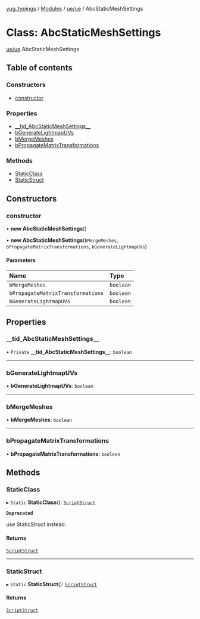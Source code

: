 [yug_typings](../README.md) / [Modules](../modules.md) / [ue/ue](../modules/ue_ue.md) / AbcStaticMeshSettings

# Class: AbcStaticMeshSettings

[ue/ue](../modules/ue_ue.md).AbcStaticMeshSettings

## Table of contents

### Constructors

- [constructor](ue_ue.AbcStaticMeshSettings.md#constructor)

### Properties

- [\_\_tid\_AbcStaticMeshSettings\_\_](ue_ue.AbcStaticMeshSettings.md#__tid_abcstaticmeshsettings__)
- [bGenerateLightmapUVs](ue_ue.AbcStaticMeshSettings.md#bgeneratelightmapuvs)
- [bMergeMeshes](ue_ue.AbcStaticMeshSettings.md#bmergemeshes)
- [bPropagateMatrixTransformations](ue_ue.AbcStaticMeshSettings.md#bpropagatematrixtransformations)

### Methods

- [StaticClass](ue_ue.AbcStaticMeshSettings.md#staticclass)
- [StaticStruct](ue_ue.AbcStaticMeshSettings.md#staticstruct)

## Constructors

### constructor

• **new AbcStaticMeshSettings**()

• **new AbcStaticMeshSettings**(`bMergeMeshes`, `bPropagateMatrixTransformations`, `bGenerateLightmapUVs`)

#### Parameters

| Name | Type |
| :------ | :------ |
| `bMergeMeshes` | `boolean` |
| `bPropagateMatrixTransformations` | `boolean` |
| `bGenerateLightmapUVs` | `boolean` |

## Properties

### \_\_tid\_AbcStaticMeshSettings\_\_

• `Private` **\_\_tid\_AbcStaticMeshSettings\_\_**: `boolean`

___

### bGenerateLightmapUVs

• **bGenerateLightmapUVs**: `boolean`

___

### bMergeMeshes

• **bMergeMeshes**: `boolean`

___

### bPropagateMatrixTransformations

• **bPropagateMatrixTransformations**: `boolean`

## Methods

### StaticClass

▸ `Static` **StaticClass**(): [`ScriptStruct`](ue_ue.ScriptStruct.md)

**`Deprecated`**

use StaticStruct instead.

#### Returns

[`ScriptStruct`](ue_ue.ScriptStruct.md)

___

### StaticStruct

▸ `Static` **StaticStruct**(): [`ScriptStruct`](ue_ue.ScriptStruct.md)

#### Returns

[`ScriptStruct`](ue_ue.ScriptStruct.md)

